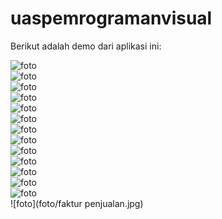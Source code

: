 # uaspemrogramanvisual
Berikut adalah demo dari aplikasi ini:

![foto](foto/1.jpg) <br>
![foto](foto/2.jpg) <br>
![foto](foto/3.jpg) <br>
![foto](foto/4.jpg) <br>
![foto](foto/5.jpg) <br>
![foto](foto/55.jpg) <br>
![foto](foto/6.jpg) <br>
![foto](foto/66.jpg) <br>
![foto](foto/7.jpg) <br>
![foto](foto/77.jpg) <br>
![foto](foto/777.jpg) <br>
![foto](foto/laporan.jpg) <br>
![foto](foto/faktur.jpg) <br>
![foto](foto/faktur penjualan.jpg) <br>